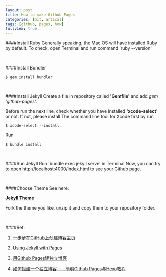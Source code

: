 ```yaml
---
layout: post
title: How to make Github Pages
categories: [Git, artical]
tags: [github, pages, how]
fullview: true
---
```




####Install Ruby
Generally speaking, the Mac OS will have installed Ruby by default.
To check, open Terminal and run command 'ruby --version'
	
  <br />	
  
####Install Bundler

	$ gem install bundler
	
  <br />	
  
####Install Jekyll
Create a file in repository called **'Gemfile'** and add *gem 'github-pages'*.

Before run the next line, check whether you have installed **'xcode-select'** or not.
If not, please install The command line tool for Xcode first by run 


	$ xcode-select --install

Run 

	$ bundle install

	
  <br />	
  
####Run Jekyll
Run 'bundle exec jekyll serve' in Terminal
Now, you can try to open http://localhost:4000/index.html to see your Github page.
	
  <br />	
  
####Choose Theme
See here:

**[Jekyll Theme](http://jekyllthemes.org/)**

Fork the theme you like, unzip it and copy them to your repository folder.

	
  <br />	
  
####Ref:
1. [一步步在GitHub上创建博客主页](http://www.pchou.info/web-build/2014/07/04/build-github-blog-page-08.html)

2. [Using Jekyll with Pages](
https://help.github.com/articles/using-jekyll-with-pages/)

3. [用Github Pages建独立博客](http://beiyuu.com/github-pages/)

4. [如何搭建一个独立博客——简明Github Pages与Hexo教程](
http://cnfeat.com/2014/05/10/2014-05-11-how-to-build-a-blog/)

